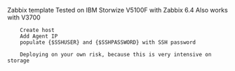 Zabbix template
        Tested on IBM Storwize V5100F with Zabbix 6.4
        Also works with V3700
        
        Create host
        Add Agent IP
        populate {$SSHUSER} and {$SSHPASSWORD} with SSH password
        
        Deploying on your own risk, because this is very intensive on storage